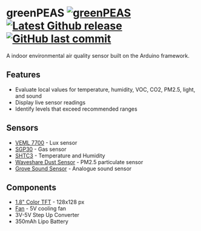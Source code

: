 # greenPEAS [![greenPEAS](https://img.shields.io/badge/green-PEAS-success)](https://github.com/hfenaux/greenPEAS) [![Latest Github release](https://img.shields.io/badge/build-development-informational)](https://github.com/hfenaux/greenPEAS)    [![GitHub last commit](https://img.shields.io/github/last-commit/google/skia.svg?style=flat)]()

A indoor environmental air quality sensor built on the Arduino framework.

## Features
* Evaluate local values for temperature, humidity, VOC, CO2, PM2.5, light, and sound
* Display live sensor readings
* Identify levels that exceed recommended ranges

## Sensors
* [VEML 7700](https://www.adafruit.com/product/4162) - Lux sensor
* [SGP30](https://www.adafruit.com/product/3709) - Gas sensor
* [SHTC3](https://www.adafruit.com/product/4636) - Temperature and Humidity
* [Waveshare Dust Sensor](https://www.waveshare.com/dust-sensor.htm) - PM2.5 particulate sensor
* [Grove Sound Sensor](https://wiki.seeedstudio.com/Grove-Sound_Sensor/) - Analogue sound sensor

## Components
* [1.8" Color TFT](https://www.adafruit.com/product/358) - 128x128 px
* [Fan](https://www.adafruit.com/product/4468) - 5V cooling fan
* 3V-5V Step Up Converter
* 350mAh Lipo Battery
